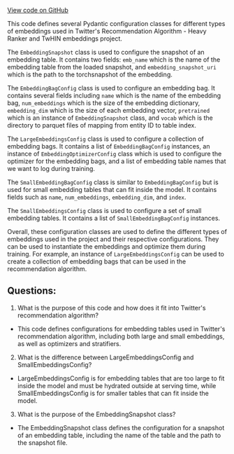 [View code on GitHub](https://github.com/twitter/the-algorithm-ml/projects/home/recap/embedding/config.py)

This code defines several Pydantic configuration classes for different types of embeddings used in Twitter's Recommendation Algorithm - Heavy Ranker and TwHIN embeddings project. 

The `EmbeddingSnapshot` class is used to configure the snapshot of an embedding table. It contains two fields: `emb_name` which is the name of the embedding table from the loaded snapshot, and `embedding_snapshot_uri` which is the path to the torchsnapshot of the embedding.

The `EmbeddingBagConfig` class is used to configure an embedding bag. It contains several fields including `name` which is the name of the embedding bag, `num_embeddings` which is the size of the embedding dictionary, `embedding_dim` which is the size of each embedding vector, `pretrained` which is an instance of `EmbeddingSnapshot` class, and `vocab` which is the directory to parquet files of mapping from entity ID to table index.

The `LargeEmbeddingsConfig` class is used to configure a collection of embedding bags. It contains a list of `EmbeddingBagConfig` instances, an instance of `EmbeddingOptimizerConfig` class which is used to configure the optimizer for the embedding bags, and a list of embedding table names that we want to log during training.

The `SmallEmbeddingBagConfig` class is similar to `EmbeddingBagConfig` but is used for small embedding tables that can fit inside the model. It contains fields such as `name`, `num_embeddings`, `embedding_dim`, and `index`.

The `SmallEmbeddingsConfig` class is used to configure a set of small embedding tables. It contains a list of `SmallEmbeddingBagConfig` instances.

Overall, these configuration classes are used to define the different types of embeddings used in the project and their respective configurations. They can be used to instantiate the embeddings and optimize them during training. For example, an instance of `LargeEmbeddingsConfig` can be used to create a collection of embedding bags that can be used in the recommendation algorithm.
## Questions: 
 1. What is the purpose of this code and how does it fit into Twitter's recommendation algorithm?
- This code defines configurations for embedding tables used in Twitter's recommendation algorithm, including both large and small embeddings, as well as optimizers and stratifiers.

2. What is the difference between LargeEmbeddingsConfig and SmallEmbeddingsConfig?
- LargeEmbeddingsConfig is for embedding tables that are too large to fit inside the model and must be hydrated outside at serving time, while SmallEmbeddingsConfig is for smaller tables that can fit inside the model.

3. What is the purpose of the EmbeddingSnapshot class?
- The EmbeddingSnapshot class defines the configuration for a snapshot of an embedding table, including the name of the table and the path to the snapshot file.